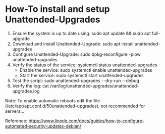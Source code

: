 # How-To install and setup Unattended-Upgrades

1. Ensure the system is up to date using: sudo apt update && sudo apt full-upgrade
2. Download and install Unattended-Upgrade: sudo apt install unattended-upgrades
3. Configure Unattended-Upgrade: sudo dpkg-reconfigure -plow unattended-upgrades
4. Verify the status of the service: systemctl status unattended-upgrades
    - Enable the service: sudo systemctl enable unattended-upgrades
    - Start the service: sudo systemctl start unattended-upgrades
7. Test the script: sudo unattended-upgrades --dry-run --debug
8. Verify the log: cat /var/log/unattended-upgrades/unattended-upgrades.log

Note:
To enable automatic reboots edit the file (/etc/apt/apt.conf.d/50unattended-upgrades), not recommended for servers...

Reference:
https://www.linode.com/docs/guides/how-to-configure-automated-security-updates-debian/

